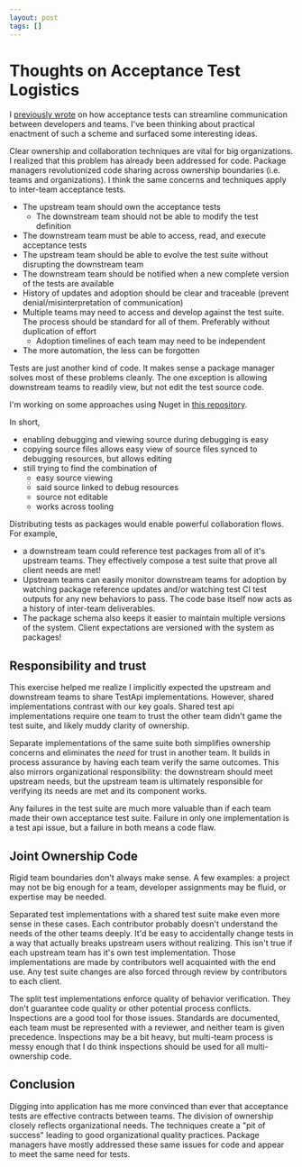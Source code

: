 ```yaml
---
layout: post
tags: []
---
```


# Thoughts on Acceptance Test Logistics

I [previously wrote](TODO) on how acceptance tests can streamline communication between developers and teams. 
I've been thinking about practical enactment of such a scheme and surfaced some interesting ideas.

Clear ownership and collaboration techniques are vital for big organizations. I realized that this problem has already been addressed for code. Package managers revolutionized code sharing across ownership boundaries (i.e. teams and organizations). I think the same concerns and techniques apply to inter-team acceptance tests.

- The upstream team should own the acceptance tests
  - The downstream team should not be able to modify the test definition
- The downstream team must be able to access, read, and execute acceptance tests
- The upstream team should be able to evolve the test suite without disrupting the downstream team
- The downstream team should be notified when a new complete version of the tests are available
- History of updates and adoption should be clear and traceable (prevent denial/misinterpretation of communication)
- Multiple teams may need to access and develop against the test suite. The process should be standard for all of them. Preferably without duplication of effort 
  - Adoption timelines of each team may need to be independent
- The more automation, the less can be forgotten 


Tests are just another kind of code. It makes sense a package manager solves most of these problems cleanly. The one exception is allowing downstream teams to readily view, but not edit the test source code.

I'm working on some approaches using Nuget in [this repository](https://github.com/farlee2121/PackagedTests).

In short,
- enabling debugging and viewing source during debugging is easy
- copying source files allows easy view of source files synced to debugging resources, but allows editing
- still trying to find the combination of
  - easy source viewing
  - said source linked to debug resources
  - source not editable
  - works across tooling

Distributing tests as packages would enable powerful collaboration flows. For example,
- a downstream team could reference test packages from all of it's upstream teams. They effectively compose a test suite that prove all client needs are met!
- Upstream teams can easily monitor downstream teams for adoption by watching package reference updates and/or watching test CI test outputs for any new behaviors to pass. The code base itself now acts as a history of inter-team deliverables.
- The package schema also keeps it easier to maintain multiple versions of the system. Client expectations are versioned with the system as packages!

## Responsibility and trust

This exercise helped me realize I implicitly expected the upstream and downstream teams to share TestApi implementations. However, shared implementations contrast with our key goals. Shared test api implementations require one team to trust the other team didn't game the test suite, and likely muddy clarity of ownership.

Separate implementations of the same suite both simplifies ownership concerns and eliminates the *need* for trust in another team. It builds in process assurance by having each team verify the same outcomes. This also mirrors organizational responsibility: the downstream should meet upstream needs, but the upstream team is ultimately responsible for verifying its needs are met and its component works.

Any failures in the test suite are much more valuable than if each team made their own acceptance test suite. Failure in only one implementation is a test api issue, but a failure in both means a code flaw.
 
## Joint Ownership Code
Rigid team boundaries don't always make sense. A few examples: a project may not be big enough for a team, developer assignments may be fluid, or expertise may be needed.

Separated test implementations with a shared test suite make even more sense in these cases. Each contributor probably doesn't understand the needs of the other teams deeply. It'd be easy to accidentally change tests in a way that actually breaks upstream users without realizing. This isn't true if each upstream team has it's own test implementation. Those implementations are made by contributors well acquainted with the end use. Any test suite changes are also forced through review by contributors to each client. 

The split test implementations enforce quality of behavior verification. They don't guarantee code quality or other potential process conflicts. Inspections are a good tool for those issues. Standards are documented, each team must be represented with a reviewer, and neither team is given precedence. Inspections may be a bit heavy, but multi-team process is messy enough that I do think inspections should be used for all multi-ownership code.

## Conclusion

Digging into application has me more convinced than ever that acceptance tests are effective contracts between teams. The division of ownership closely reflects organizational needs. The techniques create a "pit of success" leading to good organizational quality practices. Package managers have mostly addressed these same issues for code and appear to meet the same need for tests. 